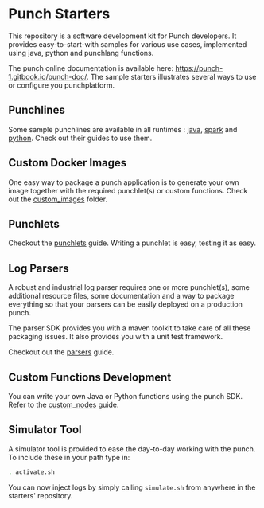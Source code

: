 # Punch Starters

This repository is a software development kit for Punch developers. It provides easy-to-start-with samples for various
use cases, implemented using java, python and punchlang functions.

The punch online documentation is available here: https://punch-1.gitbook.io/punch-doc/. The sample starters illustrates
several ways to use or configure you punchplatform.

## Punchlines

Some sample punchlines are available in all runtimes : [java](punchlines/java), [spark](punchlines/spark)
and [python](punchlines/python). Check out their guides to use them.


## Custom Docker Images

One easy way to package a punch application is to generate your own image together with the required punchlet(s) or
custom functions. Check out the [custom_images](custom_images) folder.

## Punchlets

Checkout the [punchlets](punchlines/java/punchlets) guide. Writing a punchlet is easy, testing it as easy.

## Log Parsers

A robust and industrial log parser requires one or more punchlet(s), some additional resource files, some documentation
and a way to package everything so that your parsers can be easily deployed on a production punch.

The parser SDK provides you with a maven toolkit to take care of all these packaging issues. It also provides you with a
unit test framework.

Checkout out the [parsers](parsers) guide.

## Custom Functions Development

You can write your own Java or Python functions using the punch SDK. Refer to the [custom_nodes](custom_nodes) guide.

## Simulator Tool

A simulator tool is provided to ease the day-to-day working with the punch.  
To include these in your path type in:

```sh
. activate.sh
```

You can now inject logs by simply calling `simulate.sh` from anywhere in the starters' repository.
